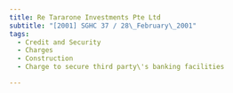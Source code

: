 ```yaml
---
title: Re Tararone Investments Pte Ltd 
subtitle: "[2001] SGHC 37 / 28\_February\_2001"
tags:
  - Credit and Security
  - Charges
  - Construction
  - Charge to secure third party\'s banking facilities

---
```


